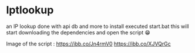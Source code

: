 # Iptlookup
an IP lookup done with api db and more to install executed start.bat this will start downloading the dependencies and open the script 😁


Image of the script :
https://ibb.co/Jn4rmV0
https://ibb.co/XJVQrGc
